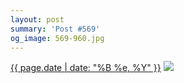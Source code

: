 ```yaml
---
layout: post
summary: 'Post #569'
og_image: 569-960.jpg
---
```


<p>
  <time><a href="/569">{{ page.date | date: "%B %e, %Y" }}</a></time>
  <a href="/569"><img src="{{ site.assets_url }}/569-480.jpg" srcset="{{ site.assets_url }}/569-240.jpg 240w, {{ site.assets_url }}/569-480.jpg 480w, {{ site.assets_url }}/569-720.jpg 720w, {{ site.assets_url }}/569-960.jpg 960w" sizes="(min-width: 700px) 50vw, calc(100vw - 2rem)" /></a>
</p>
